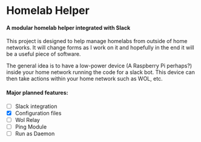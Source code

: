 # Homelab Helper
#### A modular homelab helper integrated with Slack

This project is designed to help manage homelabs from outside of home networks. It will change forms as I work on it and hopefully in the end it will be a useful piece of software.

The general idea is to have a low-power device (A Raspberry Pi perhaps?) inside your home network running the code for a slack bot. This device can then take actions within your home network such as WOL, etc.



#### Major planned features:
- [ ] Slack integration
- [X] Configuration files
- [ ] Wol Relay
- [ ] Ping Module
- [ ] Run as Daemon
